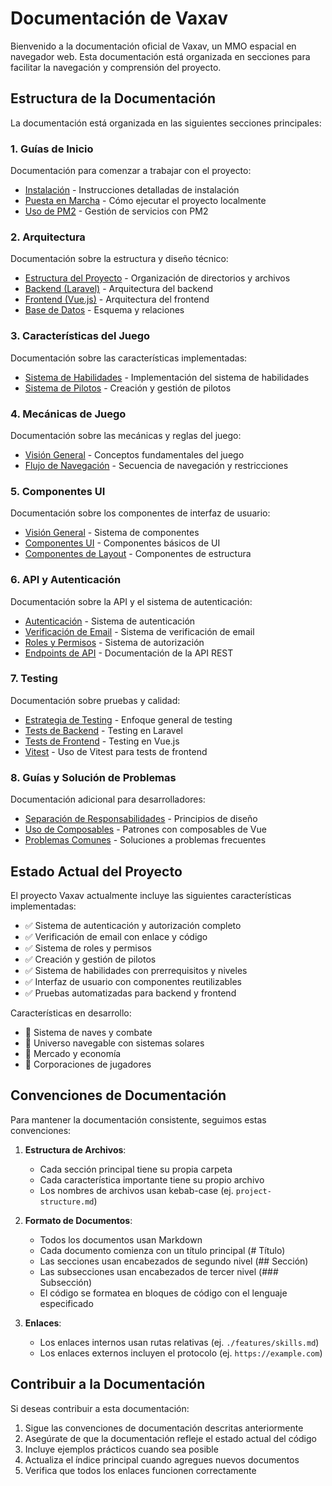 # Documentación de Vaxav

Bienvenido a la documentación oficial de Vaxav, un MMO espacial en navegador web. Esta documentación está organizada en secciones para facilitar la navegación y comprensión del proyecto.

## Estructura de la Documentación

La documentación está organizada en las siguientes secciones principales:

### 1. Guías de Inicio
Documentación para comenzar a trabajar con el proyecto:
- [Instalación](./installation.md) - Instrucciones detalladas de instalación
- [Puesta en Marcha](./getting-started.md) - Cómo ejecutar el proyecto localmente
- [Uso de PM2](./pm2-usage.md) - Gestión de servicios con PM2

### 2. Arquitectura
Documentación sobre la estructura y diseño técnico:
- [Estructura del Proyecto](./architecture/project-structure.md) - Organización de directorios y archivos
- [Backend (Laravel)](./architecture/backend.md) - Arquitectura del backend
- [Frontend (Vue.js)](./architecture/frontend.md) - Arquitectura del frontend
- [Base de Datos](./architecture/database.md) - Esquema y relaciones

### 3. Características del Juego
Documentación sobre las características implementadas:
- [Sistema de Habilidades](./features/skills-system.md) - Implementación del sistema de habilidades
- [Sistema de Pilotos](./features/pilots.md) - Creación y gestión de pilotos

### 4. Mecánicas de Juego
Documentación sobre las mecánicas y reglas del juego:
- [Visión General](./game/README.md) - Conceptos fundamentales del juego
- [Flujo de Navegación](./game/navigation-flow.md) - Secuencia de navegación y restricciones

### 5. Componentes UI
Documentación sobre los componentes de interfaz de usuario:
- [Visión General](./components/README.md) - Sistema de componentes
- [Componentes UI](./components/ui/README.md) - Componentes básicos de UI
- [Componentes de Layout](./components/layout/layout.md) - Componentes de estructura

### 6. API y Autenticación
Documentación sobre la API y el sistema de autenticación:
- [Autenticación](./auth/README.md) - Sistema de autenticación
- [Verificación de Email](./email-verification.md) - Sistema de verificación de email
- [Roles y Permisos](./auth/roles-permissions.md) - Sistema de autorización
- [Endpoints de API](./api/README.md) - Documentación de la API REST

### 7. Testing
Documentación sobre pruebas y calidad:
- [Estrategia de Testing](./testing/README.md) - Enfoque general de testing
- [Tests de Backend](./testing/backend-testing.md) - Testing en Laravel
- [Tests de Frontend](./testing/frontend-testing.md) - Testing en Vue.js
- [Vitest](./testing/testing-vitest.md) - Uso de Vitest para tests de frontend

### 8. Guías y Solución de Problemas
Documentación adicional para desarrolladores:
- [Separación de Responsabilidades](./guides/separation-of-concerns.md) - Principios de diseño
- [Uso de Composables](./guides/using-composables.md) - Patrones con composables de Vue
- [Problemas Comunes](./troubleshooting/common-issues.md) - Soluciones a problemas frecuentes

## Estado Actual del Proyecto

El proyecto Vaxav actualmente incluye las siguientes características implementadas:

- ✅ Sistema de autenticación y autorización completo
- ✅ Verificación de email con enlace y código
- ✅ Sistema de roles y permisos
- ✅ Creación y gestión de pilotos
- ✅ Sistema de habilidades con prerrequisitos y niveles
- ✅ Interfaz de usuario con componentes reutilizables
- ✅ Pruebas automatizadas para backend y frontend

Características en desarrollo:
- 🔄 Sistema de naves y combate
- 🔄 Universo navegable con sistemas solares
- 🔄 Mercado y economía
- 🔄 Corporaciones de jugadores

## Convenciones de Documentación

Para mantener la documentación consistente, seguimos estas convenciones:

1. **Estructura de Archivos**:
   - Cada sección principal tiene su propia carpeta
   - Cada característica importante tiene su propio archivo
   - Los nombres de archivos usan kebab-case (ej. `project-structure.md`)

2. **Formato de Documentos**:
   - Todos los documentos usan Markdown
   - Cada documento comienza con un título principal (# Título)
   - Las secciones usan encabezados de segundo nivel (## Sección)
   - Las subsecciones usan encabezados de tercer nivel (### Subsección)
   - El código se formatea en bloques de código con el lenguaje especificado

3. **Enlaces**:
   - Los enlaces internos usan rutas relativas (ej. `./features/skills.md`)
   - Los enlaces externos incluyen el protocolo (ej. `https://example.com`)

## Contribuir a la Documentación

Si deseas contribuir a esta documentación:

1. Sigue las convenciones de documentación descritas anteriormente
2. Asegúrate de que la documentación refleje el estado actual del código
3. Incluye ejemplos prácticos cuando sea posible
4. Actualiza el índice principal cuando agregues nuevos documentos
5. Verifica que todos los enlaces funcionen correctamente
